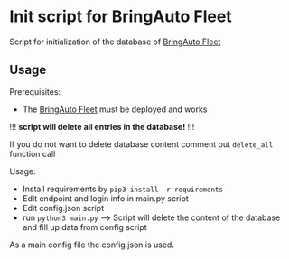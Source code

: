 
# Init script for BringAuto Fleet

Script for initialization of the database of [BringAuto Fleet]

## Usage

Prerequisites:

- The [BringAuto Fleet] must be deployed and works

!!! **script will delete all entries in the database!** !!!

If you do not want to delete database content comment out `delete_all` function call

Usage:

- Install requirements by `pip3 install -r requirements`
- Edit endpoint and login info in main.py script
- Edit config.json script
- run `python3 main.py` --> Script will delete the content of the database and fill up data from config script

As a main config file the config.json is used.


[BringAuto Fleet]: https://github.com/bringauto/fleet